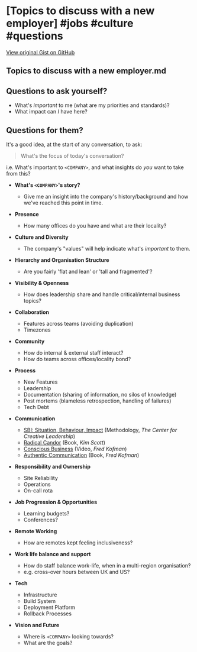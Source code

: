 # [Topics to discuss with a new employer] #jobs #culture #questions

[View original Gist on GitHub](https://gist.github.com/Integralist/21819f5dd4ded1ebdf48ea01e882dd01)

## Topics to discuss with a new employer.md

## Questions to ask yourself?

- What's _important_ to me (what are my priorities and standards)?
- What impact can _I_ have here?

## Questions for them?

It's a good idea, at the start of any conversation, to ask:

> What's the focus of today's conversation?  

i.e. What's important to `<COMPANY>`, and what insights do _you_ want to take from this?

- **What's `<COMPANY>`'s story?**  
  - Give me an insight into the company's history/background and how we've reached this point in time.

- **Presence**  
  - How many offices do you have and what are their locality?

- **Culture and Diversity**  
  - The company's "values" will help indicate what's _important_ to them.

- **Hierarchy and Organisation Structure**
  - Are you fairly 'flat and lean' or 'tall and fragmented'?

- **Visibility & Openness**
  - How does leadership share and handle critical/internal business topics?

- **Collaboration**
  - Features across teams (avoiding duplication)
  - Timezones

- **Community**
  - How do internal & external staff interact?
  - How do teams across offices/locality bond?

- **Process**
  - New Features
  - Leadership
  - Documentation (sharing of information, no silos of knowledge)
  - Post mortems (blameless retrospection, handling of failures)
  - Tech Debt

- **Communication**
  - [SBI: Situation, Behaviour, Impact](https://gist.github.com/Integralist/24c8a9ce570d78d37ed0cf9967594e0e) (Methodology, _The Center for Creative Leadership_)
  - [Radical Candor](https://www.radicalcandor.com/) (Book, _Kim Scott_)
  - [Conscious Business](https://www.youtube.com/watch?v=IdMvWLARF1w) (Video, _Fred Kofman_)
  - [Authentic Communication](https://www.soundstrue.com/store/authentic-communication.html) (Book, _Fred Kofman_)

- **Responsibility and Ownership**
  - Site Reliability
  - Operations
  - On-call rota

- **Job Progression & Opportunities**
  - Learning budgets?
  - Conferences?

- **Remote Working**
  - How are remotes kept feeling inclusiveness?

- **Work life balance and support**
  - How do staff balance work-life, when in a multi-region organisation?
  - e.g. cross-over hours between UK and US?

- **Tech**
  - Infrastructure
  - Build System
  - Deployment Platform
  - Rollback Processes

- **Vision and Future**
  - Where is `<COMPANY>` looking towards?
  - What are the goals?

